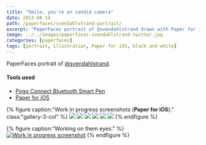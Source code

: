 ```yaml
---
title: "Smile, you're on candid camera"
date: 2013-08-14
path: /paperfaces/svendahlstrand-portrait/
excerpt: "PaperFaces portrait of @svendahlstrand drawn with Paper for iOS on an iPad."
image: ../../images/paperfaces-svendahlstrand-twitter.jpg
categories: [paperfaces]
tags: [portrait, illustration, Paper for iOS, black and white]
---
```


PaperFaces portrait of [@svendahlstrand](https://twitter.com/svendahlstrand).

#### Tools used

- [Pogo Connect Bluetooth Smart Pen](https://www.amazon.com/gp/product/B009K448L4/ref=as_li_ss_tl?ie=UTF8&camp=1789&creative=390957&creativeASIN=B009K448L4&linkCode=as2&tag=mademist-20)
- [Paper for iOS](https://paper.bywetransfer.com/)

{% figure caption:"Work in progress screenshots (**Paper for iOS**)." class:"gallery-3-col" %}
[![](../../images/paperfaces-svendahlstrand-process-1-600.jpg)](../../images/paperfaces-svendahlstrand-process-1-lg.jpg)
[![](../../images/paperfaces-svendahlstrand-process-2-600.jpg)](../../images/paperfaces-svendahlstrand-process-2-lg.jpg)
[![](../../images/paperfaces-svendahlstrand-process-3-600.jpg)](../../images/paperfaces-svendahlstrand-process-3-lg.jpg)
[![](../../images/paperfaces-svendahlstrand-process-4-600.jpg)](../../images/paperfaces-svendahlstrand-process-4-lg.jpg)
[![](../../images/paperfaces-svendahlstrand-process-5-600.jpg)](../../images/paperfaces-svendahlstrand-process-5-lg.jpg)
[![](../../images/paperfaces-svendahlstrand-process-6-600.jpg)](../../images/paperfaces-svendahlstrand-process-6-lg.jpg)
{% endfigure %}

{% figure caption:"Working on them eyes." %}
[![Work in progress screenshot](../../images/paperfaces-svendahlstrand-process-7-750.jpg)](../../images/paperfaces-svendahlstrand-process-7-lg.jpg)
{% endfigure %}
